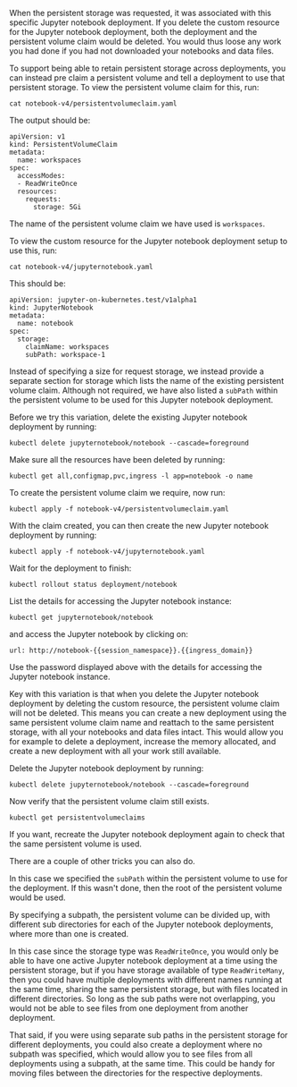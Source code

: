 When the persistent storage was requested, it was associated with this specific Jupyter notebook deployment. If you delete the custom resource for the Jupyter notebook deployment, both the deployment and the persistent volume claim would be deleted. You would thus loose any work you had done if you had not downloaded your notebooks and data files.

To support being able to retain persistent storage across deployments, you can instead pre claim a persistent volume and tell a deployment to use that persistent storage. To view the persistent volume claim for this, run:

```execute
cat notebook-v4/persistentvolumeclaim.yaml
```

The output should be:

```
apiVersion: v1
kind: PersistentVolumeClaim
metadata:
  name: workspaces
spec:
  accessModes:
  - ReadWriteOnce
  resources:
    requests:
      storage: 5Gi
```

The name of the persistent volume claim we have used is ``workspaces``.

To view the custom resource for the Jupyter notebook deployment setup to use this, run:

```execute
cat notebook-v4/jupyternotebook.yaml
```

This should be:

```
apiVersion: jupyter-on-kubernetes.test/v1alpha1
kind: JupyterNotebook
metadata:
  name: notebook
spec:
  storage:
    claimName: workspaces
    subPath: workspace-1
```

Instead of specifying a size for request storage, we instead provide a separate section for storage which lists the name of the existing persistent volume claim. Although not required, we have also listed a ``subPath`` within the persistent volume to be used for this Jupyter notebook deployment.

Before we try this variation, delete the existing Jupyter notebook deployment by running:

```execute
kubectl delete jupyternotebook/notebook --cascade=foreground
```

Make sure all the resources have been deleted by running:

```execute
kubectl get all,configmap,pvc,ingress -l app=notebook -o name
```

To create the persistent volume claim we require, now run:

```execute
kubectl apply -f notebook-v4/persistentvolumeclaim.yaml
```

With the claim created, you can then create the new Jupyter notebook deployment by running:

```execute
kubectl apply -f notebook-v4/jupyternotebook.yaml
```

Wait for the deployment to finish:

```execute
kubectl rollout status deployment/notebook
```

List the details for accessing the Jupyter notebook instance:

```execute
kubectl get jupyternotebook/notebook
```

and access the Jupyter notebook by clicking on:

```dashboard:open-url
url: http://notebook-{{session_namespace}}.{{ingress_domain}}
```

Use the password displayed above with the details for accessing the Jupyter notebook instance.

Key with this variation is that when you delete the Jupyter notebook deployment by deleting the custom resource, the persistent volume claim will not be deleted. This means you can create a new deployment using the same persistent volume claim name and reattach to the same persistent storage, with all your notebooks and data files intact. This would allow you for example to delete a deployment, increase the memory allocated, and create a new deployment with all your work still available.

Delete the Jupyter notebook deployment by running:

```execute
kubectl delete jupyternotebook/notebook --cascade=foreground
```

Now verify that the persistent volume claim still exists.

```execute
kubectl get persistentvolumeclaims
```

If you want, recreate the Jupyter notebook deployment again to check that the same persistent volume is used.

There are a couple of other tricks you can also do.

In this case we specified the ``subPath`` within the persistent volume to use for the deployment. If this wasn't done, then the root of the persistent volume would be used.

By specifying a subpath, the persistent volume can be divided up, with different sub directories for each of the Jupyter notebook deployments, where more than one is created.

In this case since the storage type was ``ReadWriteOnce``, you would only be able to have one active Jupyter notebook deployment at a time using the persistent storage, but if you have storage available of type ``ReadWriteMany``, then you could have multiple deployments with different names running at the same time, sharing the same persistent storage, but with files located in different directories. So long as the sub paths were not overlapping, you would not be able to see files from one deployment from another deployment.

That said, if you were using separate sub paths in the persistent storage for different deployments, you could also create a deployment where no subpath was specified, which would allow you to see files from all deployments using a subpath, at the same time. This could be handy for moving files between the directories for the respective deployments.
